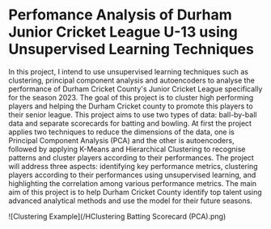 # Perfomance Analysis of Durham Junior Cricket League U-13 using Unsupervised Learning Techniques

In this project, I intend to use unsupervised learning techniques such as clustering, principal component analysis and autoencoders to analyse the performance of Durham Cricket County's Junior Cricket League specifically for the season 2023. The goal of this project is to cluster high performing players and helping the Durham Cricket county to promote this players to their senior league. This project aims to use two types of data: ball-by-ball data and separate scorecards for batting and bowling. At first the project applies two techniques to reduce the dimensions of the data, one is Principal Component Analysis (PCA) and the other is autoencoders, followed by applying K-Means and Hierarchical Clustering to recognise patterns and cluster players according to their performances. The project will address three aspects: identifying key performance metrics, clustering players according to their performances using unsupervised learning, and highlighting the correlation among various performance metrics. The main aim of this project is to help Durham Cricket County identify top talent using advanced analytical methods and use the model for their future seasons.



![Clustering Example](/HClustering Batting Scorecard (PCA).png)

